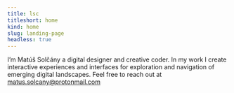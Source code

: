 ```yaml
---
title: lsc
titleshort: home
kind: home
slug: landing-page
headless: true
---
```


I’m Matúš Solčány a digital designer and creative coder. In my work I create interactive experiences and interfaces for exploration and navigation of emerging digital landscapes. Feel free to reach out at [matus.solcany@protonmail.com](mailto:matus.solcany@protonmail.com)



 
